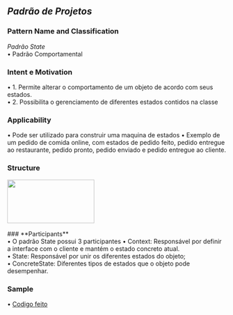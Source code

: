 ## *Padrão de Projetos* <br />
### **Pattern Name and Classification** <br />
*Padrão State* <br />
  •	Padrão Comportamental <br />

### **Intent e Motivation** <br />
  •	1. Permite alterar o comportamento de um objeto de acordo com seus estados. <br />
  •	2. Possibilita o gerenciamento de diferentes estados contidos na classe<br />

### **Applicability** <br />
  •	Pode ser utilizado para construir uma maquina de estados
  •	Exemplo de um pedido de comida online, com estados de pedido feito, pedido entregue ao restaurante, pedido pronto, pedido enviado e pedido entregue ao cliente.
  

### **Structure** <br />
<img align="left" width="200" height="100" src="https://dzone.com/sites/all/files/state_pattern.PNG"> <br />

<br />
<br />
<br />
<br />
<br />
### **Participants** <br />
  • O padrão State possui 3 participantes
  • Context: Responsável por definir a interface com o cliente e mantém o estado concreto atual. <br />
  • State: Responsável por unir os diferentes estados do objeto; <br />
  • ConcreteState: Diferentes tipos de estados que o objeto pode desempenhar. <br />


### **Sample**
•	[Codigo feito](https://github.com/Gust2610/ProgramaaoAvancada/tree/Gust2610-patch-ST/PadraoState)<br />
